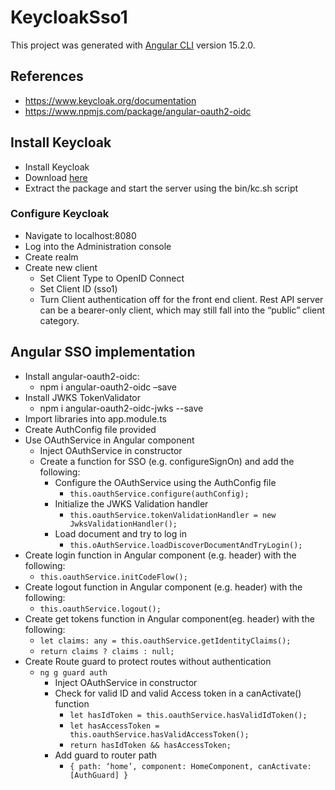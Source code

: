 # KeycloakSso1

This project was generated with [Angular CLI](https://github.com/angular/angular-cli) version 15.2.0.

## References

- https://www.keycloak.org/documentation
- https://www.npmjs.com/package/angular-oauth2-oidc

## Install Keycloak

- Install Keycloak
- Download [here](https://www.keycloak.org/downloads)
- Extract the package and start the server using the bin/kc.sh script

### Configure Keycloak

- Navigate to localhost:8080
- Log into the Administration console
- Create realm
- Create new client
  - Set Client Type to OpenID Connect
  - Set Client ID (sso1)
  - Turn Client authentication off for the front end client. Rest API server can be a bearer-only client, which may still fall into the “public” client category.

## Angular SSO implementation

- Install angular-oauth2-oidc:
  - npm i angular-oauth2-oidc –save
- Install JWKS TokenValidator
  - npm i angular-oauth2-oidc-jwks --save
- Import libraries into app.module.ts
- Create AuthConfig file provided
- Use OAuthService in Angular component
  - Inject OAuthService in constructor
  - Create a function for SSO (e.g. configureSignOn) and add the following:
    - Configure the OAuthService using the AuthConfig file
      - `this.oauthService.configure(authConfig);`
    - Initialize the JWKS Validation handler
      - `this.oauthService.tokenValidationHandler = new JwksValidationHandler();`
    - Load document and try to log in
      - `this.oAuthService.loadDiscoverDocumentAndTryLogin();`
- Create login function in Angular component (e.g. header) with the following:
  - `this.oauthService.initCodeFlow();`
- Create logout function in Angular component (e.g. header) with the following:
  - `this.oauthService.logout();`
- Create get tokens function in Angular component(eg. header) with the following:
  - `let claims: any = this.oauthService.getIdentityClaims();`
  - `return claims ? claims : null; `
- Create Route guard to protect routes without authentication
  - `ng g guard auth`
    - Inject OAuthService in constructor
    - Check for valid ID and valid Access token in a canActivate() function
      - `let hasIdToken = this.oauthService.hasValidIdToken();`
      - `let hasAccessToken = this.oauthService.hasValidAccessToken();`
      - `return hasIdToken && hasAccessToken;`
    - Add guard to router path
      - `{ path: ‘home’, component: HomeComponent, canActivate: [AuthGuard] }`
